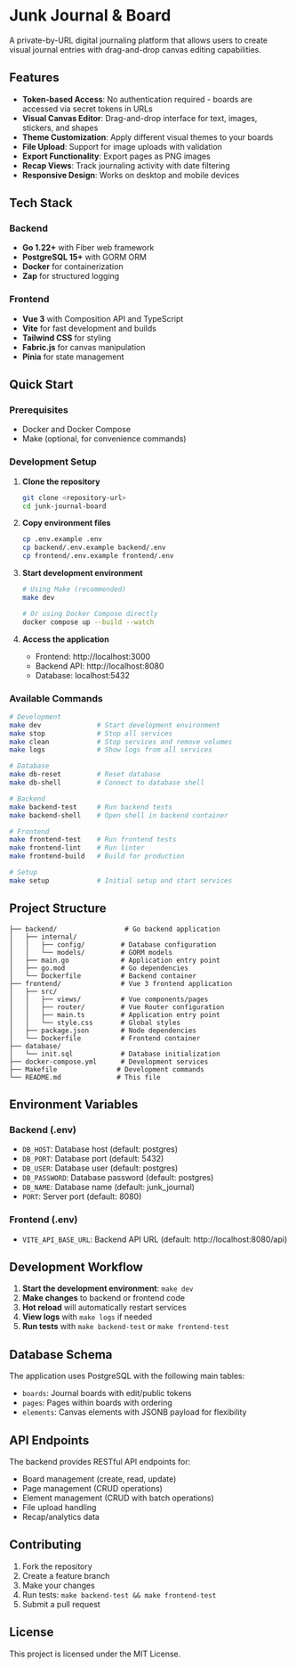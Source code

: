 # Junk Journal & Board

A private-by-URL digital journaling platform that allows users to create visual journal entries with drag-and-drop canvas editing capabilities.

## Features

- **Token-based Access**: No authentication required - boards are accessed via secret tokens in URLs
- **Visual Canvas Editor**: Drag-and-drop interface for text, images, stickers, and shapes
- **Theme Customization**: Apply different visual themes to your boards
- **File Upload**: Support for image uploads with validation
- **Export Functionality**: Export pages as PNG images
- **Recap Views**: Track journaling activity with date filtering
- **Responsive Design**: Works on desktop and mobile devices

## Tech Stack

### Backend
- **Go 1.22+** with Fiber web framework
- **PostgreSQL 15+** with GORM ORM
- **Docker** for containerization
- **Zap** for structured logging

### Frontend
- **Vue 3** with Composition API and TypeScript
- **Vite** for fast development and builds
- **Tailwind CSS** for styling
- **Fabric.js** for canvas manipulation
- **Pinia** for state management

## Quick Start

### Prerequisites
- Docker and Docker Compose
- Make (optional, for convenience commands)

### Development Setup

1. **Clone the repository**
   ```bash
   git clone <repository-url>
   cd junk-journal-board
   ```

2. **Copy environment files**
   ```bash
   cp .env.example .env
   cp backend/.env.example backend/.env
   cp frontend/.env.example frontend/.env
   ```

3. **Start development environment**
   ```bash
   # Using Make (recommended)
   make dev
   
   # Or using Docker Compose directly
   docker compose up --build --watch
   ```

4. **Access the application**
   - Frontend: http://localhost:3000
   - Backend API: http://localhost:8080
   - Database: localhost:5432

### Available Commands

```bash
# Development
make dev              # Start development environment
make stop             # Stop all services
make clean            # Stop services and remove volumes
make logs             # Show logs from all services

# Database
make db-reset         # Reset database
make db-shell         # Connect to database shell

# Backend
make backend-test     # Run backend tests
make backend-shell    # Open shell in backend container

# Frontend
make frontend-test    # Run frontend tests
make frontend-lint    # Run linter
make frontend-build   # Build for production

# Setup
make setup            # Initial setup and start services
```

## Project Structure

```
├── backend/                 # Go backend application
│   ├── internal/
│   │   ├── config/         # Database configuration
│   │   └── models/         # GORM models
│   ├── main.go             # Application entry point
│   ├── go.mod              # Go dependencies
│   └── Dockerfile          # Backend container
├── frontend/               # Vue 3 frontend application
│   ├── src/
│   │   ├── views/          # Vue components/pages
│   │   ├── router/         # Vue Router configuration
│   │   ├── main.ts         # Application entry point
│   │   └── style.css       # Global styles
│   ├── package.json        # Node dependencies
│   └── Dockerfile          # Frontend container
├── database/
│   └── init.sql            # Database initialization
├── docker-compose.yml      # Development services
├── Makefile               # Development commands
└── README.md              # This file
```

## Environment Variables

### Backend (.env)
- `DB_HOST`: Database host (default: postgres)
- `DB_PORT`: Database port (default: 5432)
- `DB_USER`: Database user (default: postgres)
- `DB_PASSWORD`: Database password (default: postgres)
- `DB_NAME`: Database name (default: junk_journal)
- `PORT`: Server port (default: 8080)

### Frontend (.env)
- `VITE_API_BASE_URL`: Backend API URL (default: http://localhost:8080/api)

## Development Workflow

1. **Start the development environment**: `make dev`
2. **Make changes** to backend or frontend code
3. **Hot reload** will automatically restart services
4. **View logs** with `make logs` if needed
5. **Run tests** with `make backend-test` or `make frontend-test`

## Database Schema

The application uses PostgreSQL with the following main tables:
- `boards`: Journal boards with edit/public tokens
- `pages`: Pages within boards with ordering
- `elements`: Canvas elements with JSONB payload for flexibility

## API Endpoints

The backend provides RESTful API endpoints for:
- Board management (create, read, update)
- Page management (CRUD operations)
- Element management (CRUD with batch operations)
- File upload handling
- Recap/analytics data

## Contributing

1. Fork the repository
2. Create a feature branch
3. Make your changes
4. Run tests: `make backend-test && make frontend-test`
5. Submit a pull request

## License

This project is licensed under the MIT License.